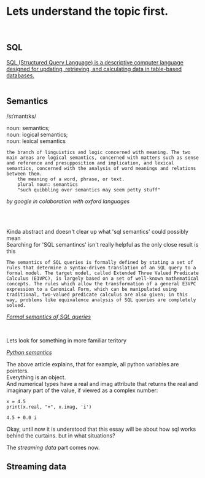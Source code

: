 <h1> Lets understand the topic first.</h1>
</br>
<h2>SQL</h2>

[SQL (Structured Query Language) is a descriptive computer language designed for updating, retrieving, and calculating data in table-based databases.](https://developer.mozilla.org/en-US/docs/Glossary/SQL)</br></br>



<h2>Semantics</h2>
/sɪˈmantɪks/

noun: semantics;</br>
 noun: logical semantics; </br>
 noun: lexical semantics</br>

    the branch of linguistics and logic concerned with meaning. The two main areas are logical semantics, concerned with matters such as sense and reference and presupposition and implication, and lexical semantics, concerned with the analysis of word meanings and relations between them.
        the meaning of a word, phrase, or text.
        plural noun: semantics
        "such quibbling over semantics may seem petty stuff"

*by google in colaboration with oxford languages*</br>

</br></br>

Kinda abstract and doesn't clear up what 'sql semantics' could possibly mean</br>
Searching for 'SQL semantincs' isn't really helpful as the only close result is this</br>

    The semantics of SQL queries is formally defined by stating a set of rules that determine a syntax-driven translation of an SQL query to a formal model. The target model, called Extended Three Valued Predicate Calculus (E3VPC), is largely based on a set of well-known mathematical concepts. The rules which allow the transformation of a general E3VPC expression to a Canonical Form, which can be manipulated using traditional, two-valued predicate calculus are also given; in this way, problems like equivalence analysis of SQL queries are completely solved.

[*Formal semantics of SQL queries*](https://dl.acm.org/doi/abs/10.1145/111197.111212)

</br>

Lets look for something in more familiar teritory</br>

[*Python semantics*](https://jakevdp.github.io/WhirlwindTourOfPython/03-semantics-variables.html)

The above article explains, that for example, all python variables are pointers. </br>
Everything is an object. </br>
And numerical types have a real and imag attribute that returns the real and imaginary part of the value, if viewed as a complex number:</br>

    x = 4.5
    print(x.real, "+", x.imag, 'i')

    4.5 + 0.0 i

Okay, until now it is understood that this essay will be about how sql works behind the curtains. but in what situations?</br>

The *streaming data* part comes now.

<h2>Streaming data</h2>
